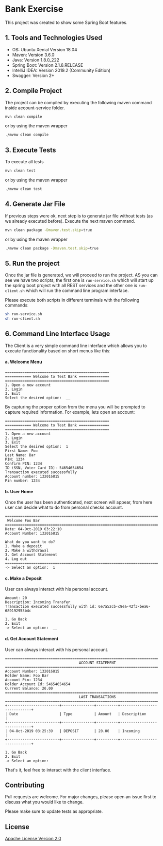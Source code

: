 # Bank Exercise

This project was created to show some Spring Boot features.

## 1. Tools and Technologies Used

- OS: Ubuntu Xenial Version 18.04 
- Maven: Version 3.6.0
- Java: Version 1.8.0_222
- Spring Boot: Version 2.1.8.RELEASE
- IntelliJ IDEA: Version 2019.2 (Community Edition)
- Swagger: Version 2+

## 2. Compile Project

The project can be compiled by executing the following maven command inside account-service folder.

```bash
mvn clean compile

```
or by using the maven wrapper
```bash
./mvnw clean compile
```

## 3. Execute Tests
To execute all tests 

```bash
mvn clean test
```
or by using the maven wrapper
```bash
./mvnw clean test
```
## 4. Generate Jar File

If previous steps were ok, next step is to generate jar file without tests (as we already executed before). Execute the next maven command.

```bash
mvn clean package -Dmaven.test.skip=true
```
or by using the maven wrapper
```bash
./mvnw clean package -Dmaven.test.skip=true

```
## 5. Run the project
Once the jar file is generated, we will proceed to run the project.  AS you can see we have two scripts, the first one is `run-service.sh` which will start up the spring boot project with all REST services and the other one is `run-client.sh` which will run the command line program interface.

Please execute both scripts in different terminals with the following commands:
```bash
sh run-service.sh
sh run-client.sh
```
## 6. Command Line Interface Usage
The Client is a very simple command line interface which allows you to execute functionality based on short menus like this: 

#### a. Welcome Menu
```
================================================
============ Welcome to Test Bank ==============
================================================
1. Open a new account
2. Login
3. Exit
Select the desired option:  __
```
By capturing the proper option from the menu you will be prompted to capture required information. For example, lets open an account:
```
================================================
============ Welcome to Test Bank ==============
================================================
1. Open a new account
2. Login
3. Exit
Select the desired option:  1
First Name: Foo
Last Name: Bar
PIN: 1234
Confirm PIN: 1234
ID (SSN, Voter Card ID): 54654654654
Transaction executed successfully
Account number: 132016815
Pin number: 1234
```
#### b. User Home
Once the user has been authenticated, next screen will appear, from here user can decide what to do from personal checks account.
```
===================================================================================
 Welcome Foo Bar
===================================================================================
Date: 04-Oct-2019 03:22:10
Account Number: 132016815

What do you want to do?
1. Make a deposit
2. Make a withdrawal
3. Get Account Statement
4. Log out
===================================================================================
-> Select an option:  1
```
#### c. Make a Deposit
User can always interact with his personal account. 
```
Amount: 20
Description: Incoming Transfer
Transaction executed successfully with id: 6e7a52cb-c8ea-42f3-bea6-689192953b4c

1. Go Back
2. Exit
-> Select an option:  __
```
#### d. Get Account Statement
User can always interact with his personal account. 
```
===================================================================================
                                  ACCOUNT STATEMENT                                  
===================================================================================
Account Number: 132016815
Holder Name: Foo Bar
Account Pin: 1234
Holder Account Id: 54654654654
Current Balance: 20.00
===================================================================================
                                  LAST TRANSACTIONS                                
===================================================================================
+------------------------+---------------+----------+-----------------------------+
| Date                   | Type          | Amount   | Description                 |
+------------------------+---------------+----------+-----------------------------+
| 04-Oct-2019 03:25:39   | DEPOSIT       | 20.00    | Incoming                    |
+------------------------+---------------+----------+-----------------------------+

1. Go Back
2. Exit
-> Select an option:  
```
That's it, feel free to interact with the client interface.

## Contributing
Pull requests are welcome. For major changes, please open an issue first to discuss what you would like to change.

Please make sure to update tests as appropriate.

## License
[Apache License Version 2.0](http://www.apache.org/licenses/)

